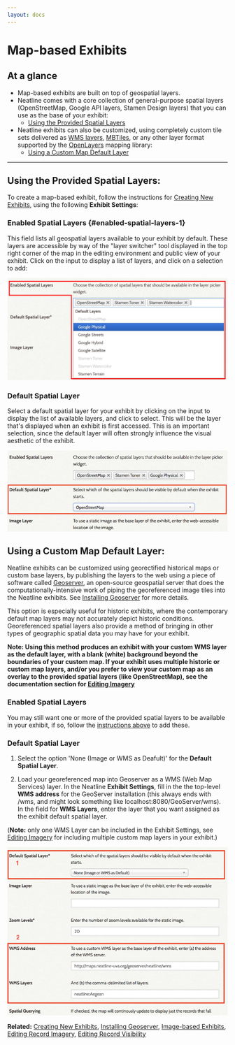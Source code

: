 ```yaml
---
layout: docs
---
```


# Map-based Exhibits 

## At a glance

- Map-based exhibits are built on top of geospatial layers. 
- Neatline comes with a core collection of general-purpose spatial layers (OpenStreetMap, Google API layers, Stamen Design layers) that you can use as the base of your exhibit:
    * [Using the Provided Spatial Layers](#using-the-provided-spatial-layers)
- Neatline exhibits can also be customized, using completely custom tile sets delivered as [WMS layers][wms], [MBTiles][mbtiles], or any other layer format supported by the [OpenLayers][openlayers] mapping library: 
    * [Using a Custom Map Default Layer](#using-a-custom-map-default-layer)

---

## Using the Provided Spatial Layers: 

To create a map-based exhibit, follow the instructions for [Creating New Exhibits](/docs/creating-exhibits), using the following **Exhibit Settings**:

### Enabled Spatial Layers {#enabled-spatial-layers-1}

This field lists all geospatial layers available to your exhibit by default. These layers are accessible by way of the "layer switcher" tool displayed in the top right corner of the map in the editing environment and public view of your exhibit. Click on the input to display a list of layers, and click on a selection to add:

![Screenshot of enabled spatial layers options](/assets/images/docs/enabled-spatial-layers.png)

### Default Spatial Layer 

Select a default spatial layer for your exhibit by clicking on the input to display the list of available layers, and click to select. This will be the layer that's displayed when an exhibit is first accessed. This is an important selection, since the default layer will often strongly influence the visual aesthetic of the exhibit.

![Screenshot of image layer with map base selected](/assets/images/docs/default-spatial-layer-map.png)

## Using a Custom Map Default Layer: 

Neatline exhibits can be customized using georectified historical maps or custom base layers, by publishing the layers to the web using a piece of software called [Geoserver](/docs/geoserver), an open-source geospatial server that does the computationally-intensive work of piping the georeferenced image tiles into the Neatline exhibits. See [Installing Geoserver](/docs/installing-neatline#installing-geoserver) for more details.

This option is especially useful for historic exhibits, where the contemporary default map layers may not accurately depict historic conditions. Georeferenced spatial layers also provide a method of bringing in other types of geographic spatial data you may have for your exhibit.

**Note: Using this method produces an exhibit with your custom WMS layer as the default layer, with a blank (white) background beyond the boundaries of your custom map. If your exhibit uses multiple historic or custom map layers, and/or you prefer to view your custom map as an overlay to the provided spatial layers (like OpenStreetMap), see the documentation section for [Editing Imagery](/docs/style-tab-imagery)**

### Enabled Spatial Layers 

You may still want one or more of the provided spatial layers to be available in your exhibit, if so, follow the [instructions above](#enabled-spatial-layers-1) to add these.

### Default Spatial Layer 

1. Select the option 'None (Image or WMS as Deafult)' for the **Default Spatial Layer**.

2. Load your georeferenced map into Geoserver as a WMS (Web Map Services) layer. In the Neatline **Exhibit Settings**, fill in the the top-level **WMS address** for the GeoServer installation (this always ends with /wms, and might look something like localhost:8080/GeoServer/wms). In the field for **WMS Layers**, enter the layer that you want assigned as the exhibit default spatial layer. 

(**Note:** only one WMS Layer can be included in the Exhibit Settings, see [Editing Imagery](/docs/style-tab-imagery) for including multiple custom map layers in your exhibit.)

![Screenshot of fields filled for custom map default](/assets/images/docs/custom-map-default.png)

**Related:** [Creating New Exhibits](/docs/creating-exhibits), [Installing Geoserver](/docs/installing-neatline#installing-geoserver), [Image-based Exhibits](/docs/image-based-exhibits), [Editing Record Imagery](/docs/style-tab-imagery), [Editing Record Visibility](/docs/style-tab-visibility)

[geoserver]: http://geoserver.org/
[mbtiles]: http://www.mapbox.com/developers/mbtiles/
[wms]: http://en.wikipedia.org/wiki/Web_Map_Service
[openlayers]: http://openlayers.org/
